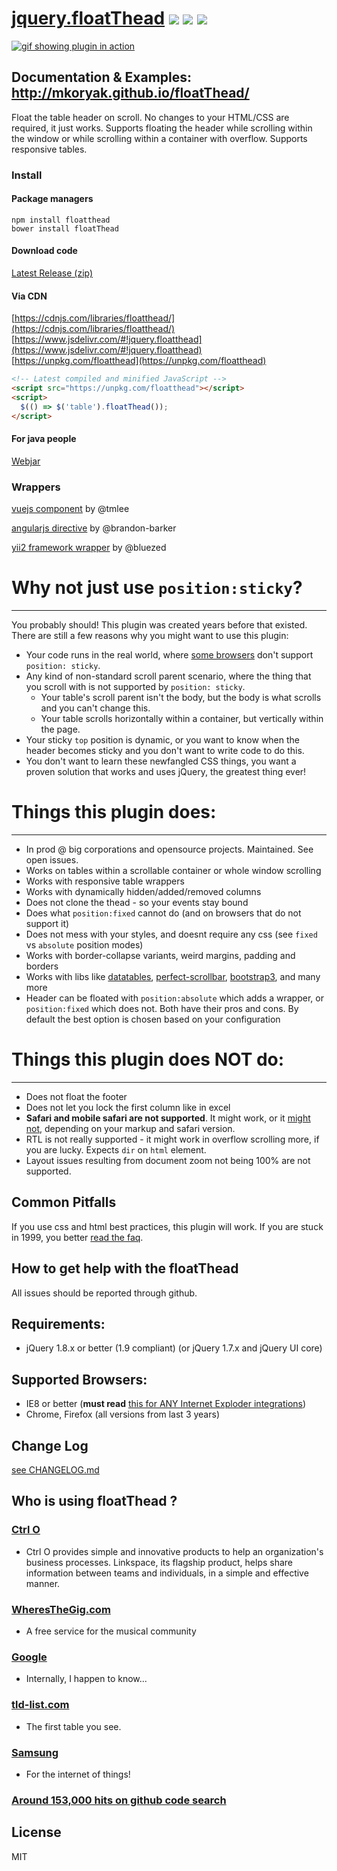 <p align="left">
<h1>
    <a href="https://github.com/mkoryak/floatThead/releases">jquery.floatThead</a>
    <a href="https://unpkg.com/floatthead/dist/jquery.floatThead.min.js"><img
            src="http://img.badgesize.io/https://unpkg.com/floatthead/dist/jquery.floatThead.min.js?compression=gzip&style=flat-square"></a>
    <a href="https://www.npmjs.com/package/floatthead"><img src="https://img.shields.io/npm/v/floatthead.svg?style=flat-square"></a>
    <a href="https://github.com/mkoryak/floatThead/blob/master/LICENSE"><img
            src="https://img.shields.io/npm/l/floatthead.svg?style=flat-square"></a>
</h1>
</p>


[![gif showing plugin in action](https://thumbs.gfycat.com/AnyGloriousAlpaca-size_restricted.gif)](http://mkoryak.github.io/floatThead/)

## Documentation & Examples: http://mkoryak.github.io/floatThead/

Float the table header on scroll. No changes to your HTML/CSS are required, it just works.
Supports floating the header while scrolling within the window or while scrolling within a container with overflow.
Supports responsive tables.

### Install

#### Package managers
```console
npm install floatthead
bower install floatThead
```
#### Download code
[Latest Release (zip)](https://github.com/mkoryak/floatThead/archive/2.2.1.zip)

#### Via CDN
[https://cdnjs.com/libraries/floatthead/](https://cdnjs.com/libraries/floatthead/)    
[https://www.jsdelivr.com/#!jquery.floatthead](https://www.jsdelivr.com/#!jquery.floatthead)    
[https://unpkg.com/floatthead](https://unpkg.com/floatthead)    

```html
<!-- Latest compiled and minified JavaScript -->
<script src="https://unpkg.com/floatthead"></script>
<script>
  $(() => $('table').floatThead());
</script>
```

#### For java people
[Webjar](https://github.com/webjars/floatThead)

### Wrappers
[vuejs component](https://github.com/tmlee/vue-floatThead) by @tmlee

[angularjs directive](https://github.com/brandon-barker/angular-floatThead) by @brandon-barker

[yii2 framework wrapper](https://github.com/bluezed/yii2-floatThead) by @bluezed

# Why not just use `position:sticky`?
---------
You probably should! This plugin was created years before that existed. There are still a few reasons why you might want to use this plugin:  

- Your code runs in the real world, where [some browsers](https://caniuse.com/css-sticky) don't support `position: sticky`.
- Any kind of non-standard scroll parent scenario, where the thing that you scroll with is not supported by `position: sticky`. 
  - Your table's scroll parent isn't the body, but the body is what scrolls and you can't change this.
  - Your table scrolls horizontally within a container, but vertically within the page. 
- Your sticky `top` position is dynamic, or you want to know when the header becomes sticky and you don't want to write code to do this.
- You don't want to learn these newfangled CSS things, you want a proven solution that works and uses jQuery, the greatest thing ever!


# Things this plugin does:
---------
-   In prod @ big corporations and opensource projects. Maintained. See open issues.
-   Works on tables within a scrollable container or whole window scrolling
-   Works with responsive table wrappers
-   Works with dynamically hidden/added/removed columns
-   Does not clone the thead - so your events stay bound
-   Does what `position:fixed` cannot do (and on browsers that do not support it)
-   Does not mess with your styles, and doesnt require any css (see `fixed` vs `absolute` position modes)
-   Works with border-collapse variants, weird margins, padding and borders
-   Works with libs like [datatables](http://datatables.net), [perfect-scrollbar](http://mkoryak.github.io/floatThead/examples/perfect-scrollbar/), [bootstrap3](http://mkoryak.github.io/floatThead/examples/bootstrap3/), and many more
-   Header can be floated with `position:absolute` which adds a wrapper, or `position:fixed` which does not. Both have their pros and cons. By default the best option is chosen based on your configuration


# Things this plugin does NOT do:
---------
-  Does not float the footer
-  Does not let you lock the first column like in excel
-  **Safari and mobile safari are not supported**. It might work, or it [might not](https://github.com/mkoryak/floatThead/issues/108), depending on your markup and safari version.
-  RTL is not really supported - it might work in overflow scrolling more, if you are lucky. Expects `dir` on `html` element.
-  Layout issues resulting from document zoom not being 100% are not supported.


Common Pitfalls
------
If you use css and html best practices, this plugin will work. If you are stuck in 1999, you better [read the faq](http://mkoryak.github.io/floatThead/faq/).

How to get help with the floatThead
------------
All issues should be reported through github.

Requirements:
-------------

-   jQuery 1.8.x or better (1.9 compliant) (or jQuery 1.7.x and jQuery UI core)

Supported Browsers:
-------------
-   IE8 or better (**must read** [this for ANY Internet Exploder integrations](http://mkoryak.github.io/floatThead/examples/row-groups/))
-   Chrome, Firefox (all versions from last 3 years)


Change Log
----------
[see CHANGELOG.md](https://github.com/mkoryak/floatThead/blob/master/CHANGELOG.md)


## Who is using floatThead ?

### [Ctrl O](https://ctrlo.com)
- Ctrl O provides simple and innovative products to help an organization's business processes. Linkspace, its flagship product, helps share information between teams and individuals, in a simple and effective manner.

### [WheresTheGig.com](https://WheresTheGig.com) 
- A free service for the musical community 

### [Google](https://www.youtube.com/watch?v=dQw4w9WgXcQ) 
- Internally, I happen to know...
 
### [tld-list.com](https://tld-list.com/)
- The first table you see.

### [Samsung](https://github.com/Samsung/iotjscode/blob/3d4de15ea32d27dce5885b2c8c9e3a783c846311/www/scripts/app/main.js#L234)
- For the internet of things!

### [Around 153,000 hits on github code search](https://github.com/search?q=floatThead&ref=reposearch&type=Code&utf8=%E2%9C%93)

License
-------
MIT
